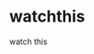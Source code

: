watchthis
=========

watch this
























































































































